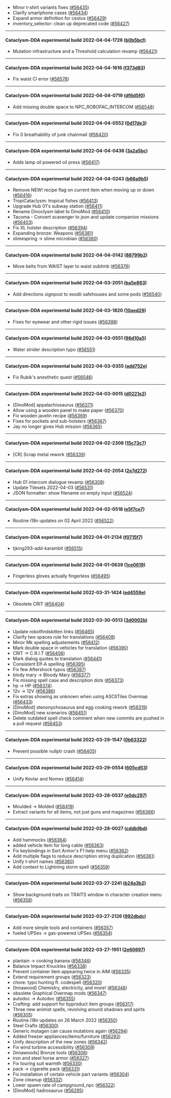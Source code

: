 * Minor t-shirt variants fixes ([#56435](https://github.com/CleverRaven/Cataclysm-DDA/pull/56435))
* Clarify smartphone cases ([#56434](https://github.com/CleverRaven/Cataclysm-DDA/pull/56434))
* Expand armor definition for cestus ([#56429](https://github.com/CleverRaven/Cataclysm-DDA/pull/56429))
* inventory_selector: clean up deprecated code ([#56427](https://github.com/CleverRaven/Cataclysm-DDA/pull/56427))

---

#### Cataclysm-DDA experimental build 2022-04-04-1726 ([b0b5bcf](https://github.com/CleverRaven/Cataclysm-DDA/releases/tag/cdda-experimental-2022-04-04-1726))

* Mutation infrastructure and a Threshold calculation revamp ([#56421](https://github.com/CleverRaven/Cataclysm-DDA/pull/56421))

---

#### Cataclysm-DDA experimental build 2022-04-04-1616 ([f373d83](https://github.com/CleverRaven/Cataclysm-DDA/releases/tag/cdda-experimental-2022-04-04-1616))

* Fix waist CI error ([#56578](https://github.com/CleverRaven/Cataclysm-DDA/pull/56578))

---

#### Cataclysm-DDA experimental build 2022-04-04-0719 ([df6d5f0](https://github.com/CleverRaven/Cataclysm-DDA/releases/tag/cdda-experimental-2022-04-04-0719))

* Add missing double space to NPC_ROBOFAC_INTERCOM ([#56548](https://github.com/CleverRaven/Cataclysm-DDA/pull/56548))

---

#### Cataclysm-DDA experimental build 2022-04-04-0552 ([0d17de3](https://github.com/CleverRaven/Cataclysm-DDA/releases/tag/cdda-experimental-2022-04-04-0552))

* Fix 0 breathability of junk chainmail ([#56420](https://github.com/CleverRaven/Cataclysm-DDA/pull/56420))

---

#### Cataclysm-DDA experimental build 2022-04-04-0436 ([3a2a5bc](https://github.com/CleverRaven/Cataclysm-DDA/releases/tag/cdda-experimental-2022-04-04-0436))

* Adds lamp oil powered oil press ([#56417](https://github.com/CleverRaven/Cataclysm-DDA/pull/56417))

---

#### Cataclysm-DDA experimental build 2022-04-04-0243 ([b66a9b5](https://github.com/CleverRaven/Cataclysm-DDA/releases/tag/cdda-experimental-2022-04-04-0243))

* Remove NEW! recipe flag on current item when moving up or down ([#56416](https://github.com/CleverRaven/Cataclysm-DDA/pull/56416))
* TropiCataclysm: tropical fishes ([#56413](https://github.com/CleverRaven/Cataclysm-DDA/pull/56413))
* Upgrade Hub 01's subway station ([#56411](https://github.com/CleverRaven/Cataclysm-DDA/pull/56411))
* Rename Dinoclysm label to DinoMod ([#56410](https://github.com/CleverRaven/Cataclysm-DDA/pull/56410))
* Tacoma - Convert scavenger to json and update companion missions ([#56403](https://github.com/CleverRaven/Cataclysm-DDA/pull/56403))
* Fix XL holster description ([#56394](https://github.com/CleverRaven/Cataclysm-DDA/pull/56394))
* Expanding bronze: Weapons ([#56381](https://github.com/CleverRaven/Cataclysm-DDA/pull/56381))
* slimespring → slime microbian ([#56380](https://github.com/CleverRaven/Cataclysm-DDA/pull/56380))

---

#### Cataclysm-DDA experimental build 2022-04-04-0142 ([88799b2](https://github.com/CleverRaven/Cataclysm-DDA/releases/tag/cdda-experimental-2022-04-04-0142))

* Move belts from WAIST layer to waist sublimb ([#56376](https://github.com/CleverRaven/Cataclysm-DDA/pull/56376))

---

#### Cataclysm-DDA experimental build 2022-04-03-2051 ([ba5e863](https://github.com/CleverRaven/Cataclysm-DDA/releases/tag/cdda-experimental-2022-04-03-2051))

* Add directions signpost to exodii safehouses and some pods ([#56540](https://github.com/CleverRaven/Cataclysm-DDA/pull/56540))

---

#### Cataclysm-DDA experimental build 2022-04-03-1820 ([10aed29](https://github.com/CleverRaven/Cataclysm-DDA/releases/tag/cdda-experimental-2022-04-03-1820))

* Fixes for eyewear and other rigid issues ([#56398](https://github.com/CleverRaven/Cataclysm-DDA/pull/56398))

---

#### Cataclysm-DDA experimental build 2022-04-03-0551 ([96d10a5](https://github.com/CleverRaven/Cataclysm-DDA/releases/tag/cdda-experimental-2022-04-03-0551))

* Water strider description typo ([#56551](https://github.com/CleverRaven/Cataclysm-DDA/pull/56551))

---

#### Cataclysm-DDA experimental build 2022-04-03-0355 ([add752e](https://github.com/CleverRaven/Cataclysm-DDA/releases/tag/cdda-experimental-2022-04-03-0355))

* Fix Rubik's anesthetic quest ([#56546](https://github.com/CleverRaven/Cataclysm-DDA/pull/56546))

---

#### Cataclysm-DDA experimental build 2022-04-03-0015 ([d0221e2](https://github.com/CleverRaven/Cataclysm-DDA/releases/tag/cdda-experimental-2022-04-03-0015))

* [DinoMod] appalachiosaurus ([#56371](https://github.com/CleverRaven/Cataclysm-DDA/pull/56371))
* Allow using a wooden panel to make paper ([#56370](https://github.com/CleverRaven/Cataclysm-DDA/pull/56370))
* Fix wooden javelin recipe ([#56369](https://github.com/CleverRaven/Cataclysm-DDA/pull/56369))
* Fixes for pockets and sub-holsters ([#56367](https://github.com/CleverRaven/Cataclysm-DDA/pull/56367))
* Jay no longer gives Hub mission ([#56365](https://github.com/CleverRaven/Cataclysm-DDA/pull/56365))

---

#### Cataclysm-DDA experimental build 2022-04-02-2308 ([15c73c7](https://github.com/CleverRaven/Cataclysm-DDA/releases/tag/cdda-experimental-2022-04-02-2308))

* [CR] Scrap metal rework ([#56339](https://github.com/CleverRaven/Cataclysm-DDA/pull/56339))

---

#### Cataclysm-DDA experimental build 2022-04-02-2054 ([2e7d272](https://github.com/CleverRaven/Cataclysm-DDA/releases/tag/cdda-experimental-2022-04-02-2054))

* Hub 01 intercom dialogue revamp ([#56308](https://github.com/CleverRaven/Cataclysm-DDA/pull/56308))
* Update Tilesets 2022-04-03 ([#56531](https://github.com/CleverRaven/Cataclysm-DDA/pull/56531))
* JSON formatter: show filename on empty input ([#56524](https://github.com/CleverRaven/Cataclysm-DDA/pull/56524))

---

#### Cataclysm-DDA experimental build 2022-04-02-0518 ([e5f7ce7](https://github.com/CleverRaven/Cataclysm-DDA/releases/tag/cdda-experimental-2022-04-02-0518))

* Routine i18n updates on 02 April 2022 ([#56522](https://github.com/CleverRaven/Cataclysm-DDA/pull/56522))

---

#### Cataclysm-DDA experimental build 2022-04-01-2134 ([f0715f7](https://github.com/CleverRaven/Cataclysm-DDA/releases/tag/cdda-experimental-2022-04-01-2134))

* tjking293-add-karambit ([#56515](https://github.com/CleverRaven/Cataclysm-DDA/pull/56515))

---

#### Cataclysm-DDA experimental build 2022-04-01-0639 ([1ce0619](https://github.com/CleverRaven/Cataclysm-DDA/releases/tag/cdda-experimental-2022-04-01-0639))

* Fingerless gloves actually fingerless ([#56495](https://github.com/CleverRaven/Cataclysm-DDA/pull/56495))

---

#### Cataclysm-DDA experimental build 2022-03-31-1424 ([ed4559e](https://github.com/CleverRaven/Cataclysm-DDA/releases/tag/cdda-experimental-2022-03-31-1424))

* Obsolete CRIT ([#56404](https://github.com/CleverRaven/Cataclysm-DDA/pull/56404))

---

#### Cataclysm-DDA experimental build 2022-03-30-0513 ([3d0002b](https://github.com/CleverRaven/Cataclysm-DDA/releases/tag/cdda-experimental-2022-03-30-0513))

* Update robotfindskitten links ([#56465](https://github.com/CleverRaven/Cataclysm-DDA/pull/56465))
* Clarify two spaces rule for translations ([#56408](https://github.com/CleverRaven/Cataclysm-DDA/pull/56408))
* Minor Mk spelling adjustements ([#56412](https://github.com/CleverRaven/Cataclysm-DDA/pull/56412))
* Mark double space in vehicles for translation ([#56390](https://github.com/CleverRaven/Cataclysm-DDA/pull/56390))
* CRIT → C.R.I.T ([#56406](https://github.com/CleverRaven/Cataclysm-DDA/pull/56406))
* Mark dialog quotes to translation ([#56441](https://github.com/CleverRaven/Cataclysm-DDA/pull/56441))
* Consistent Elf-A spelling ([#56395](https://github.com/CleverRaven/Cataclysm-DDA/pull/56395))
* Fix few Aftershock typos ([#56387](https://github.com/CleverRaven/Cataclysm-DDA/pull/56387))
* blody mary → Bloody Mary ([#56377](https://github.com/CleverRaven/Cataclysm-DDA/pull/56377))
* Fix missing spell case and description dots ([#56373](https://github.com/CleverRaven/Cataclysm-DDA/pull/56373))
* hp → HP ([#56374](https://github.com/CleverRaven/Cataclysm-DDA/pull/56374))
* 12v → 12V ([#56386](https://github.com/CleverRaven/Cataclysm-DDA/pull/56386))
* Fix extras showing as unknown when using ASCIITiles Overmap ([#56433](https://github.com/CleverRaven/Cataclysm-DDA/pull/56433))
* [DinoMod] stenonychosaurus and egg cooking rework ([#56319](https://github.com/CleverRaven/Cataclysm-DDA/pull/56319))
* [DinoMod] new scenarios ([#56451](https://github.com/CleverRaven/Cataclysm-DDA/pull/56451))
* Delete outdated spell check comment when new commits are pushed in a pull request ([#56453](https://github.com/CleverRaven/Cataclysm-DDA/pull/56453))

---

#### Cataclysm-DDA experimental build 2022-03-29-1547 ([0b63322](https://github.com/CleverRaven/Cataclysm-DDA/releases/tag/cdda-experimental-2022-03-29-1547))

* Prevent possible nullptr crash ([#56405](https://github.com/CleverRaven/Cataclysm-DDA/pull/56405))

---

#### Cataclysm-DDA experimental build 2022-03-29-0554 ([605cd53](https://github.com/CleverRaven/Cataclysm-DDA/releases/tag/cdda-experimental-2022-03-29-0554))

* Unify Kevlar and Nomex ([#56414](https://github.com/CleverRaven/Cataclysm-DDA/pull/56414))

---

#### Cataclysm-DDA experimental build 2022-03-28-0537 ([e0dc297](https://github.com/CleverRaven/Cataclysm-DDA/releases/tag/cdda-experimental-2022-03-28-0537))

* Moulded -> Molded ([#56419](https://github.com/CleverRaven/Cataclysm-DDA/pull/56419))
* Extract variants for all items, not just guns and magazines ([#56366](https://github.com/CleverRaven/Cataclysm-DDA/pull/56366))

---

#### Cataclysm-DDA experimental build 2022-03-28-0027 ([cddb9bd](https://github.com/CleverRaven/Cataclysm-DDA/releases/tag/cdda-experimental-2022-03-28-0027))

* Add hammocks ([#56364](https://github.com/CleverRaven/Cataclysm-DDA/pull/56364))
* added vehicle item for long cable ([#56363](https://github.com/CleverRaven/Cataclysm-DDA/pull/56363))
* Fix keybindings in Sort Armor's F1 help menu ([#56362](https://github.com/CleverRaven/Cataclysm-DDA/pull/56362))
* Add multiple flags to reduce description string duplication ([#56361](https://github.com/CleverRaven/Cataclysm-DDA/pull/56361))
* Unify t-shirt names ([#56360](https://github.com/CleverRaven/Cataclysm-DDA/pull/56360))
* Add context to Lightning storm spell ([#56359](https://github.com/CleverRaven/Cataclysm-DDA/pull/56359))

---

#### Cataclysm-DDA experimental build 2022-03-27-2241 ([b24a3b2](https://github.com/CleverRaven/Cataclysm-DDA/releases/tag/cdda-experimental-2022-03-27-2241))

* Show background traits on TRAITS window in character creation menu ([#56358](https://github.com/CleverRaven/Cataclysm-DDA/pull/56358))

---

#### Cataclysm-DDA experimental build 2022-03-27-2126 ([992dbdc](https://github.com/CleverRaven/Cataclysm-DDA/releases/tag/cdda-experimental-2022-03-27-2126))

* Add more simple tools and containers ([#56357](https://github.com/CleverRaven/Cataclysm-DDA/pull/56357))
* fueled UPSes → gas-powered UPSes ([#56354](https://github.com/CleverRaven/Cataclysm-DDA/pull/56354))

---

#### Cataclysm-DDA experimental build 2022-03-27-1951 ([2e60697](https://github.com/CleverRaven/Cataclysm-DDA/releases/tag/cdda-experimental-2022-03-27-1951))

* plantain → cooking banana ([#56346](https://github.com/CleverRaven/Cataclysm-DDA/pull/56346))
* Balance Impact Knuckles ([#56338](https://github.com/CleverRaven/Cataclysm-DDA/pull/56338))
* Prevent container item appearing twice in AIM ([#56335](https://github.com/CleverRaven/Cataclysm-DDA/pull/56335))
* Extend requirement groups ([#56323](https://github.com/CleverRaven/Cataclysm-DDA/pull/56323))
* chore: typo hunting ft. codespell ([#56320](https://github.com/CleverRaven/Cataclysm-DDA/pull/56320))
* [Innawood] Chemistry, electricity, and more! ([#56348](https://github.com/CleverRaven/Cataclysm-DDA/pull/56348))
* obsolete Graphical Overmap mods ([#56347](https://github.com/CleverRaven/Cataclysm-DDA/pull/56347))
* autodoc → Autodoc ([#56355](https://github.com/CleverRaven/Cataclysm-DDA/pull/56355))
* Crafting: add support for byproduct item groups ([#56317](https://github.com/CleverRaven/Cataclysm-DDA/pull/56317))
* Three new animist spells, revolving around shadows and spirts ([#56305](https://github.com/CleverRaven/Cataclysm-DDA/pull/56305))
* Routine i18n updates on 26 March 2022 ([#56350](https://github.com/CleverRaven/Cataclysm-DDA/pull/56350))
* Steel Crafts ([#56300](https://github.com/CleverRaven/Cataclysm-DDA/pull/56300))
* Generic mutagen can cause mutations again ([#56294](https://github.com/CleverRaven/Cataclysm-DDA/pull/56294))
* Added freezer appliances/items/furniture ([#56293](https://github.com/CleverRaven/Cataclysm-DDA/pull/56293))
* Unify description of the new zones ([#56342](https://github.com/CleverRaven/Cataclysm-DDA/pull/56342))
* Fix wind turbine accessibility ([#56309](https://github.com/CleverRaven/Cataclysm-DDA/pull/56309))
* [Innawoods] Bronze tools ([#56306](https://github.com/CleverRaven/Cataclysm-DDA/pull/56306))
* iron and steel horse armor ([#56327](https://github.com/CleverRaven/Cataclysm-DDA/pull/56327))
* Fix touring suit warmth ([#56330](https://github.com/CleverRaven/Cataclysm-DDA/pull/56330))
* pack → cigarette pack ([#56331](https://github.com/CleverRaven/Cataclysm-DDA/pull/56331))
* Fix installation of certain vehicle part variants ([#56304](https://github.com/CleverRaven/Cataclysm-DDA/pull/56304))
* Zone cleanup ([#56332](https://github.com/CleverRaven/Cataclysm-DDA/pull/56332))
* Lower spawn rate of campground_npc ([#56322](https://github.com/CleverRaven/Cataclysm-DDA/pull/56322))
* [DinoMod] hadrosaurus ([#56295](https://github.com/CleverRaven/Cataclysm-DDA/pull/56295))
